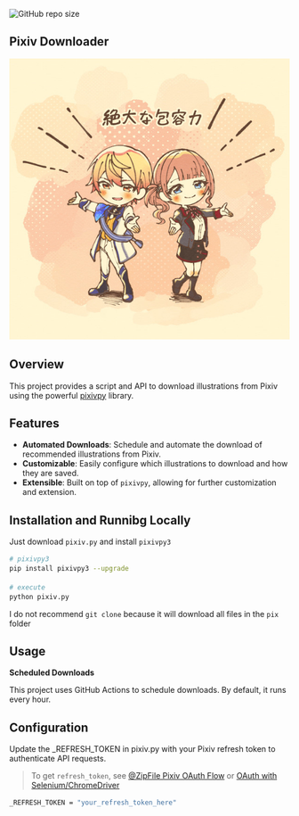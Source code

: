 ![GitHub repo size](https://img.shields.io/github/repo-size/Eifal/Auto-Pixiv?style=for-the-badge&logo=Github&labelColor=%234169e1&color=%23191970)

## Pixiv Downloader

![Pixiv](https://raw.githubusercontent.com/Eifal/Auto-Pixiv/main/pix/illust_id_119695250_プロセカツイログ⑨.jpg)

## Overview

This project provides a script and API to download illustrations from Pixiv using the powerful [pixivpy](https://github.com/upbit/pixivpy) library.

## Features

- **Automated Downloads**: Schedule and automate the download of recommended illustrations from Pixiv.
- **Customizable**: Easily configure which illustrations to download and how they are saved.
- **Extensible**: Built on top of `pixivpy`, allowing for further customization and extension.

## Installation and Runnibg Locally

Just download `pixiv.py` and install `pixivpy3`
```sh
# pixivpy3
pip install pixivpy3 --upgrade

# execute 
python pixiv.py
```

I do not recommend `git clone` because it will download all files in the `pix` folder

## Usage

**Scheduled Downloads**

This project uses GitHub Actions to schedule downloads. By default, it runs every hour.

## Configuration

Update the _REFRESH_TOKEN in pixiv.py with your Pixiv refresh token to authenticate API requests.

>To get `refresh_token`, see
>[@ZipFile Pixiv OAuth Flow](https://gist.github.com/ZipFile/c9ebedb224406f4f11845ab700124362)
> or
> [OAuth with Selenium/ChromeDriver](https://gist.github.com/upbit/6edda27cb1644e94183291109b8a5fde)

```sh
_REFRESH_TOKEN = "your_refresh_token_here"
```
